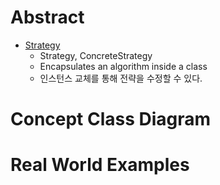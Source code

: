 # Abstract

  - [Strategy](https://www.dofactory.com/net/strategy-design-pattern)
    - Strategy, ConcreteStrategy
    - Encapsulates an algorithm inside a class
    - 인스턴스 교체를 통해 전략을 수정할 수 있다.

# Concept Class Diagram

# Real World Examples
